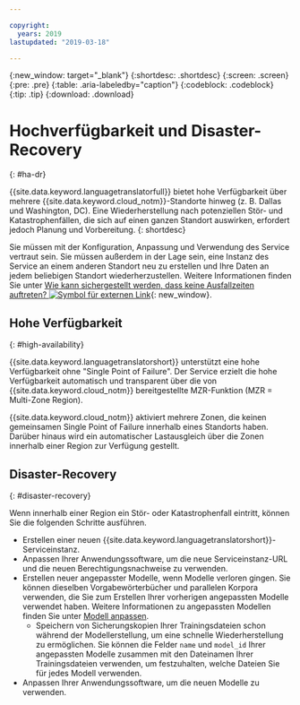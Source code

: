 ```yaml
---

copyright:
  years: 2019
lastupdated: "2019-03-18"

---
```


{:new_window: target="_blank"}
{:shortdesc: .shortdesc}
{:screen: .screen}
{:pre: .pre}
{:table: .aria-labeledby="caption"}
{:codeblock: .codeblock}
{:tip: .tip}
{:download: .download}

# Hochverfügbarkeit und Disaster-Recovery
{: #ha-dr}

{{site.data.keyword.languagetranslatorfull}} bietet hohe Verfügbarkeit über mehrere {{site.data.keyword.cloud_notm}}-Standorte hinweg (z. B. Dallas und Washington, DC). Eine Wiederherstellung nach potenziellen Stör- und Katastrophenfällen, die sich auf einen ganzen Standort auswirken, erfordert jedoch Planung und Vorbereitung.
{: shortdesc}

Sie müssen mit der Konfiguration, Anpassung und Verwendung des Service vertraut sein. Sie müssen außerdem in der Lage sein, eine Instanz des Service an einem anderen Standort neu zu erstellen und Ihre Daten an jedem beliebigen Standort wiederherzustellen. Weitere Informationen finden Sie unter [Wie kann sichergestellt werden, dass keine Ausfallzeiten auftreten? ![Symbol für externen Link](../../icons/launch-glyph.svg "Symbol für externen Link")](/docs/overview?topic=overview-zero-downtime#zero-downtime){: new_window}.

## Hohe Verfügbarkeit
{: #high-availability}

{{site.data.keyword.languagetranslatorshort}} unterstützt eine hohe Verfügbarkeit ohne "Single Point of Failure". Der Service erzielt die hohe Verfügbarkeit automatisch und transparent über die von {{site.data.keyword.cloud_notm}} bereitgestellte MZR-Funktion (MZR = Multi-Zone Region).

{{site.data.keyword.cloud_notm}} aktiviert mehrere Zonen, die keinen gemeinsamen Single Point of Failure innerhalb eines Standorts haben. Darüber hinaus wird ein automatischer Lastausgleich über die Zonen innerhalb einer Region zur Verfügung gestellt.


## Disaster-Recovery
{: #disaster-recovery}

Wenn innerhalb einer Region ein Stör- oder Katastrophenfall eintritt, können Sie die folgenden Schritte ausführen.

- Erstellen einer neuen {{site.data.keyword.languagetranslatorshort}}-Serviceinstanz.
- Anpassen Ihrer Anwendungssoftware, um die neue Serviceinstanz-URL und die neuen Berechtigungsnachweise zu verwenden.
- Erstellen neuer angepasster Modelle, wenn Modelle verloren gingen. Sie können dieselben Vorgabewörterbücher und parallelen Korpora verwenden, die Sie zum Erstellen Ihrer vorherigen angepassten Modelle verwendet haben. Weitere Informationen zu angepassten Modellen finden Sie unter [Modell anpassen](/docs/services/language-translator?topic=language-translator-customizing#customizing).
  - Speichern von Sicherungskopien Ihrer Trainingsdateien schon während der Modellerstellung, um eine schnelle Wiederherstellung zu ermöglichen. Sie können die Felder `name` und `model_id` Ihrer angepassten Modelle zusammen mit den Dateinamen Ihrer Trainingsdateien verwenden, um festzuhalten, welche Dateien Sie für jedes Modell verwenden. 
- Anpassen Ihrer Anwendungssoftware, um die neuen Modelle zu verwenden.

